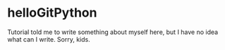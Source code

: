 # helloGitPython

Tutorial told me to write something about myself here, but I have no idea what can I write. Sorry, kids.
